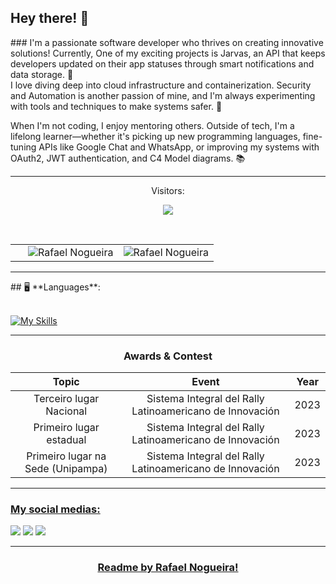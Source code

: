    
<h2>Hey there! 👋 </h2>
### I'm a passionate software developer who thrives on creating innovative solutions! Currently,  One of my exciting projects is Jarvas, an API that keeps developers updated on their app statuses through smart notifications and data storage. 🚀  
<br>
I love diving deep into cloud infrastructure and containerization. Security and Automation is another passion of mine, and I'm always experimenting with tools and techniques to make systems safer. 🔐  

When I'm not coding, I enjoy mentoring others. Outside of tech, I'm a lifelong learner—whether it's picking up new programming languages, fine-tuning APIs like Google Chat and WhatsApp, or improving my systems with OAuth2, JWT authentication, and C4 Model diagrams. 📚  
***

<p align="center">Visitors:</p>
<p align="center"><img align="center"src="https://profile-counter.glitch.me/RafaelNogueiXD/count.svg"/></p>
<div align="center"><br>
   <table>
      <tr>
         <td>
           <img align="center" style="margin-left: 20" src="https://github-readme-stats.vercel.app/api/top-langs/?username=RafaelNogueiraXD&theme=dark&show_icons=true&hide_border=false&layout=compact" alt="Rafael Nogueira" /> 
         </td>
         <td>
 <img align="center" src="https://github-readme-streak-stats.herokuapp.com/?user=RafaelNogueiraXD&theme=dark&hide_border=false" alt="Rafael Nogueira" />
         </td>
      </tr>
   </table>
</div>
<hr>
## 🖥️ **Languages**: 
<div style="display: inline_block"><br>

[![My Skills](https://skillicons.dev/icons?i=js,docker,react,nextjs,nodejs,sass,npm,sqlite,postgres,postman,tailwind,py,flask,fastapi,figma,bootstrap,c,cpp,html,css,discord,express,git,github,gmail,go,java,jquery,materialui,mysql,php)](https://skillicons.dev)

</div>
<hr>
<div align="center">
<h3>Awards & Contest</h3>

| Topic | Event | Year |
| :---: | :---: | :---: |
| Terceiro lugar Nacional | Sistema Integral del Rally Latinoamericano de Innovación | 2023 |
| Primeiro lugar estadual | Sistema Integral del Rally Latinoamericano de Innovación | 2023 |
| Primeiro lugar na Sede (Unipampa) | Sistema Integral del Rally Latinoamericano de Innovación | 2023 |
   
</div>

<hr>
<h3 align="left">
    <p><u> My social medias: </u></p>
</h3>
<div> 
  <a href="https://www.instagram.com/rafaelnogrd/" target="_blank"><img src="https://img.shields.io/badge/-Instagram-%23E4405F?style=for-the-badge&logo=instagram&logoColor=white" target="_blank"></a>
 <a href="https://www.linkedin.com/in/rafael-nogueira-rodrigues-3a669320a/" target="_blank"><img src="https://img.shields.io/badge/-linkedln-%23E4405F?style=for-the-badge&logo=linkedlin" target="_blank"></a> 
  <a href = "mailto:poeumenb@gmail.com"><img src="https://img.shields.io/badge/-Gmail-%23333?style=for-the-badge&logo=gmail&logoColor=white" target="_blank"></a>
</div>
</div>
<hr>
<h3 align="center">
    <p><u> Readme by Rafael Nogueira! </u></p>
</h3>

